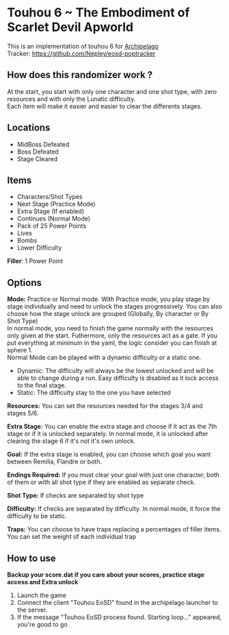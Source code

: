 # Touhou 6 ~ The Embodiment of Scarlet Devil Apworld

This is an implementation of touhou 6 for [Archipelago](https://github.com/ArchipelagoMW/Archipelago)<br />
Tracker: https://github.com/Nepley/eosd-poptracker

## How does this randomizer work ?
At the start, you start with only one character and one shot type, with zero resources and with only the Lunatic difficulty.<br />
Each item will make it easier and easier to clear the differents stages.

## Locations
* MidBoss Defeated
* Boss Defeated
* Stage Cleared

## Items
* Characters/Shot Types
* Next Stage (Practice Mode)
* Extra Stage (If enabled)
* Continues (Normal Mode)
* Pack of 25 Power Points
* Lives
* Bombs
* Lower Difficulty

**Filler**: 1 Power Point

## Options
**Mode:** Practice or Normal mode.
With Practice mode, you play stage by stage individually and need to unlock the stages progressively. You can also choose how the stage unlock are grouped (Globally, By character or By Shot Type)<br />
In normal mode, you need to finish the game normally with the resources only given at the start. Futhermore, only the resources act as a gate. If you put everything at minimum in the yaml, the logic consider you can finish at sphere 1.<br />
Normal Mode can be played with a dynamic difficulty or a static one.
* Dynamic: The difficulty will always be the lowest unlocked and will be able to change during a run. Easy difficulty is disabled as it lock access to the final stage.
* Static: The difficulty stay to the one you have selected

**Resources:** You can set the resources needed for the stages 3/4 and stages 5/6.

**Extra Stage:** You can enable the extra stage and choose if it act as the 7th stage or if it is unlocked separately. In normal mode, it is unlocked after clearing the stage 6 if it's not it's own unlock.

**Goal:** If the extra stage is enabled, you can choose which goal you want between Remilia, Flandre or both.

**Endings Required:** If you must clear your goal with just one character, both of them or with all shot type if they are enabled as separate check.

**Shot Type:** If checks are separated by shot type

**Difficulty:** If checks are separated by difficulty. In normal mode, it force the difficulty to be static.

**Traps:** You can choose to have traps replacing a percentages of filler items. You can set the weight of each individual trap

## How to use

**Backup your score.dat if you care about your scores, practice stage access and Extra unlock**

1. Launch the game
2. Connect the client "Touhou EoSD" found in the archipelago launcher to the server.
3. If the message "Touhou EoSD process found. Starting loop..." appeared, you're good to go
